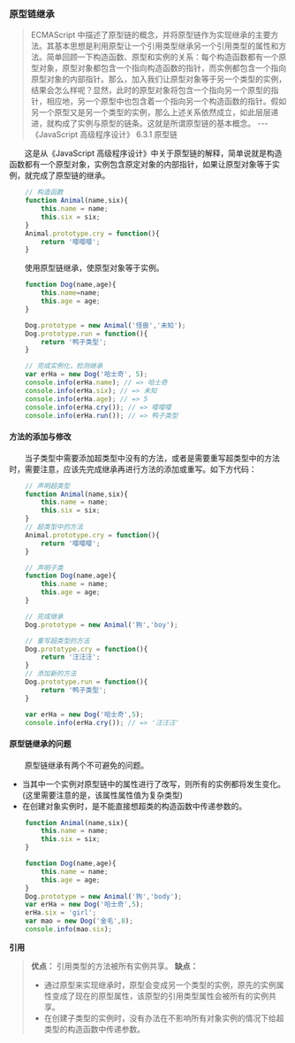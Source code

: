 ### 原型链继承
> ECMAScript 中描述了原型链的概念，并将原型链作为实现继承的主要方法。其基本思想是利用原型让一个引用类型继承另一个引用类型的属性和方法。简单回顾一下构造函数、原型和实例的关系：每个构造函数都有一个原型对象，原型对象都包含一个指向构造函数的指针，而实例都包含一个指向原型对象的内部指针。那么，加入我们让原型对象等于另一个类型的实例，结果会怎么样呢？显然，此时的原型对象将包含一个指向另一个原型的指针，相应地，另一个原型中也包含着一个指向另一个构造函数的指针。假如另一个原型又是另一个类型的实例，那么上述关系依然成立，如此层层递进，就构成了实例与原型的链条。这就是所谓原型链的基本概念。 --- 《JavaScript 高级程序设计》 6.3.1 原型链

 　　这是从《JavaScript 高级程序设计》中关于原型链的解释，简单说就是构造函数都有一个原型对象，实例包含原定对象的内部指针，如果让原型对象等于实例，就完成了原型链的继承。

```javascript
    // 构造函数
    function Animal(name,six){
        this.name = name;
        this.six = six;
    }
    Animal.prototype.cry = function(){
        return '嘤嘤嘤';
    }
```

　　使用原型链继承，使原型对象等于实例。
```javascript
    function Dog(name,age){
        this.name=name;
        this.age = age;
    }

    Dog.prototype = new Animal('怪兽','未知');
    Dog.prototype.run = function(){
        return '鸭子类型';
    }  

    // 完成实例化，检测继承
    var erHa = new Dog('哈士奇', 5);
    console.info(erHa.name); // => 哈士奇
    console.info(erHa.six); // => 未知
    console.info(erHa.age); // => 5
    console.info(erHa.cry()); // => 嘤嘤嘤
    console.info(erHa.run()); // => 鸭子类型
```

#### 方法的添加与修改
　　当子类型中需要添加超类型中没有的方法，或者是需要重写超类型中的方法时，需要注意，应该先完成继承再进行方法的添加或重写。如下方代码：
```javascript
    // 声明超类型
    function Animal(name,six){
        this.name = name;
        this.six = six;
    }
    // 超类型中的方法
    Animal.prototype.cry = function(){
        return '嘤嘤嘤';
    }

    // 声明子类
    function Dog(name,age){
        this.name = name;
        this.age = age;
    }

    // 完成继承
    Dog.prototype = new Animal('狗','boy');

    // 重写超类型的方法
    Dog.prototype.cry = function(){
        return '汪汪汪';
    }
    // 添加新的方法
    Dog.prototype.run = function(){
        return '鸭子类型';
    }

    var erHa = new Dog('哈士奇',5);
    console.info(erHa.cry()); // => '汪汪汪'
```

#### 原型链继承的问题
　　原型链继承有两个不可避免的问题。
 - 当其中一个实例对原型链中的属性进行了改写，则所有的实例都将发生变化。(这里需要注意的是，该属性属性值为复杂类型)
 - 在创建对象实例时，是不能直接想超类的构造函数中传递参数的。

```javascript
    function Animal(name,six){
        this.name = name;
        this.six = six;
    }

    function Dog(name,age){
        this.name = name;
        this.age = age;
    }
    Dog.prototype = new Animal('狗','body');
    var erHa = new Dog('哈士奇',5);
    erHa.six = 'girl';
    var mao = new Dog('金毛',8);
    console.info(mao.six);
```
**引用**
>**优点：**
>  引用类型的方法被所有实例共享。
>**缺点：**
>  - 通过原型来实现继承时，原型会变成另一个类型的实例，原先的实例属性变成了现在的原型属性，该原型的引用类型属性会被所有的实例共享。
>  - 在创建子类型的实例时，没有办法在不影响所有对象实例的情况下给超类型的构造函数中传递参数。